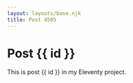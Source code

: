 ```yaml
---
layout: layouts/base.njk
title: Post 4505
---
```


# Post {{ id }}

This is post {{ id }} in my Eleventy project.
